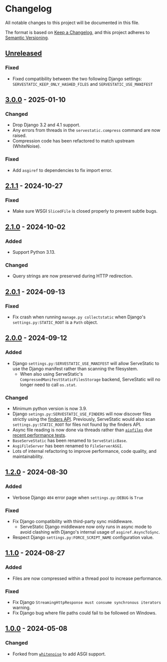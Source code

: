 # Changelog

All notable changes to this project will be documented in this file.

The format is based on [Keep a Changelog](https://keepachangelog.com/en/1.0.0/), and this project adheres to [Semantic Versioning](https://semver.org/spec/v2.0.0.html).

<!--
Using the following categories, list your changes in this order:
[Added, Changed, Deprecated, Removed, Fixed, Security]

Don't forget to remove deprecated code on each major release!
-->

## [Unreleased]

### Fixed

-   Fixed compatibility between the two following Django settings: `SERVESTATIC_KEEP_ONLY_HASHED_FILES` and `SERVESTATIC_USE_MANIFEST`

## [3.0.0] - 2025-01-10

### Changed

-   Drop Django 3.2 and 4.1 support.
-   Any errors from threads in the `servestatic.compress` command are now raised.
-   Compression code has been refactored to match upstream (WhiteNoise).

### Fixed

-   Add `asgiref` to dependencies to fix import error.

## [2.1.1] - 2024-10-27

### Fixed

-   Make sure WSGI `SlicedFile` is closed properly to prevent subtle bugs.

## [2.1.0] - 2024-10-02

### Added

-   Support Python 3.13.

### Changed

-   Query strings are now preserved during HTTP redirection.

## [2.0.1] - 2024-09-13

### Fixed

-   Fix crash when running `manage.py collectstatic` when Django's `settings.py:STATIC_ROOT` is a `Path` object.

## [2.0.0] - 2024-09-12

### Added

-   Django `settings.py:SERVESTATIC_USE_MANIFEST` will allow ServeStatic to use the Django manifest rather than scanning the filesystem.
    -   When also using ServeStatic's `CompressedManifestStaticFilesStorage` backend, ServeStatic will no longer need to call `os.stat`.

### Changed

-   Minimum python version is now 3.9.
-   Django `setings.py:SERVESTATIC_USE_FINDERS` will now discover files strictly using the [finders API](https://docs.djangoproject.com/en/stable/ref/contrib/staticfiles/#finders-module). Previously, ServeStatic would also scan `settings.py:STATIC_ROOT` for files not found by the finders API.
-   Async file reading is now done via threads rather than [`aiofiles`](https://github.com/Tinche/aiofiles) due [recent performance tests](https://github.com/mosquito/aiofile/issues/88#issuecomment-2314380621).
-   `BaseServeStatic` has been renamed to `ServeStaticBase`.
-   `AsgiFileServer` has been renamed to `FileServerASGI`.
-   Lots of internal refactoring to improve performance, code quality, and maintainability.

## [1.2.0] - 2024-08-30

### Added

-   Verbose Django `404` error page when `settings.py:DEBUG` is `True`

### Fixed

-   Fix Django compatibility with third-party sync middleware.
    -   ServeStatic Django middleware now only runs in async mode to avoid clashing with Django's internal usage of `asgiref.AsyncToSync`.
-   Respect Django `settings.py:FORCE_SCRIPT_NAME` configuration value.

## [1.1.0] - 2024-08-27

### Added

-   Files are now compressed within a thread pool to increase performance.

### Fixed

-   Fix Django `StreamingHttpResponse must consume synchronous iterators` warning.
-   Fix Django bug where file paths could fail to be followed on Windows.

## [1.0.0] - 2024-05-08

### Changed

-   Forked from [`whitenoise`](https://github.com/evansd/whitenoise) to add ASGI support.

[Unreleased]: https://github.com/Archmonger/ServeStatic/compare/3.0.0...HEAD
[3.0.0]: https://github.com/Archmonger/ServeStatic/compare/2.1.1...3.0.0
[2.1.1]: https://github.com/Archmonger/ServeStatic/compare/2.1.0...2.1.1
[2.1.0]: https://github.com/Archmonger/ServeStatic/compare/2.0.1...2.1.0
[2.0.1]: https://github.com/Archmonger/ServeStatic/compare/2.0.0...2.0.1
[2.0.0]: https://github.com/Archmonger/ServeStatic/compare/1.2.0...2.0.0
[1.2.0]: https://github.com/Archmonger/ServeStatic/compare/1.1.0...1.2.0
[1.1.0]: https://github.com/Archmonger/ServeStatic/compare/1.0.0...1.1.0
[1.0.0]: https://github.com/Archmonger/ServeStatic/releases/tag/1.0.0
